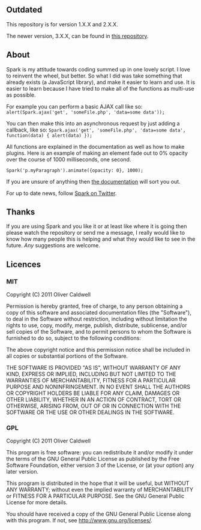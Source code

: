 ## Outdated

This repository is for version 1.X.X and 2.X.X.

The newer version, 3.X.X, can be found in [this repository](https://github.com/SparkJS/Spark).

## About
Spark is my attitude towards coding summed up in one lovely script. I love to reinvent the wheel, but better. So what I did was take something that already exists (a JavaScript library), and make it easier to learn and use. It is easier to learn because I have tried to make all of the functions as multi-use as possible.

For example you can perform a basic AJAX call like so: `alert(Spark.ajax('get', 'someFile.php', 'data=some data'));`

You can then make this into an asynchronous request by just adding a callback, like so: `Spark.ajax('get', 'someFile.php', 'data=some data', function(data) { alert(data) });`

All functions are explained in the documentation as well as how to make plugins. Here is an example of making an element fade out to 0% opacity over the course of 1000 milliseconds, one second.

`Spark('p.myParagraph').animate({opacity: 0}, 1000);`

If you are unsure of anything then [the documentation](http://sparkjs.co.uk/documentation.html) will sort you out.

For up to date news, follow [Spark on Twitter](http://twitter.com/#!/SparkJavaScript).

## Thanks
If you are using Spark and you like it or at least like where it is going then please watch the repository or send me a message, I really would like to know how many people this is helping and what they would like to see in the future. *Any* suggestions are welcome.

## Licences

### MIT
Copyright (C) 2011 Oliver Caldwell

Permission is hereby granted, free of charge, to any person obtaining a copy
of this software and associated documentation files (the "Software"), to deal
in the Software without restriction, including without limitation the rights
to use, copy, modify, merge, publish, distribute, sublicense, and/or sell
copies of the Software, and to permit persons to whom the Software is
furnished to do so, subject to the following conditions:

The above copyright notice and this permission notice shall be included in
all copies or substantial portions of the Software.

THE SOFTWARE IS PROVIDED "AS IS", WITHOUT WARRANTY OF ANY KIND, EXPRESS OR
IMPLIED, INCLUDING BUT NOT LIMITED TO THE WARRANTIES OF MERCHANTABILITY,
FITNESS FOR A PARTICULAR PURPOSE AND NONINFRINGEMENT. IN NO EVENT SHALL THE
AUTHORS OR COPYRIGHT HOLDERS BE LIABLE FOR ANY CLAIM, DAMAGES OR OTHER
LIABILITY, WHETHER IN AN ACTION OF CONTRACT, TORT OR OTHERWISE, ARISING FROM,
OUT OF OR IN CONNECTION WITH THE SOFTWARE OR THE USE OR OTHER DEALINGS IN
THE SOFTWARE.

### GPL
Copyright (C) 2011 Oliver Caldwell

This program is free software: you can redistribute it and/or modify
it under the terms of the GNU General Public License as published by
the Free Software Foundation, either version 3 of the License, or
(at your option) any later version.

This program is distributed in the hope that it will be useful,
but WITHOUT ANY WARRANTY; without even the implied warranty of
MERCHANTABILITY or FITNESS FOR A PARTICULAR PURPOSE.  See the
GNU General Public License for more details.

You should have received a copy of the GNU General Public License
along with this program. If not, see <http://www.gnu.org/licenses/>.
